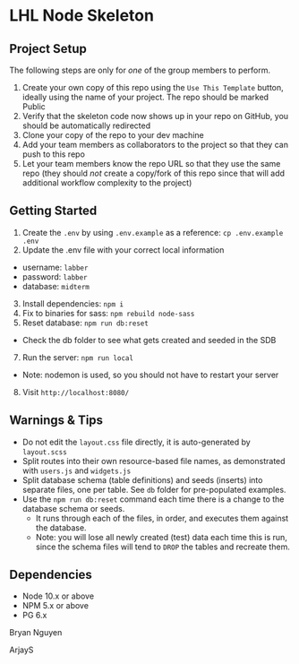 # LHL Node Skeleton

## Project Setup

The following steps are only for _one_ of the group members to perform.

1. Create your own copy of this repo using the `Use This Template` button, ideally using the name of your project. The repo should be marked Public
2. Verify that the skeleton code now shows up in your repo on GitHub, you should be automatically redirected
3. Clone your copy of the repo to your dev machine
4. Add your team members as collaborators to the project so that they can push to this repo
5. Let your team members know the repo URL so that they use the same repo (they should _not_ create a copy/fork of this repo since that will add additional workflow complexity to the project)

## Getting Started

1. Create the `.env` by using `.env.example` as a reference: `cp .env.example .env`
2. Update the .env file with your correct local information

- username: `labber`
- password: `labber`
- database: `midterm`

3. Install dependencies: `npm i`
4. Fix to binaries for sass: `npm rebuild node-sass`
5. Reset database: `npm run db:reset`

- Check the db folder to see what gets created and seeded in the SDB

7. Run the server: `npm run local`

- Note: nodemon is used, so you should not have to restart your server

8. Visit `http://localhost:8080/`

## Warnings & Tips

- Do not edit the `layout.css` file directly, it is auto-generated by `layout.scss`
- Split routes into their own resource-based file names, as demonstrated with `users.js` and `widgets.js`
- Split database schema (table definitions) and seeds (inserts) into separate files, one per table. See `db` folder for pre-populated examples.
- Use the `npm run db:reset` command each time there is a change to the database schema or seeds.
  - It runs through each of the files, in order, and executes them against the database.
  - Note: you will lose all newly created (test) data each time this is run, since the schema files will tend to `DROP` the tables and recreate them.

## Dependencies

- Node 10.x or above
- NPM 5.x or above
- PG 6.x

Bryan Nguyen

ArjayS
